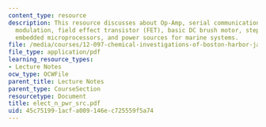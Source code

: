 ```yaml
---
content_type: resource
description: This resource discusses about Op-Amp, serial communications, pulse width
  modulation, field effect transistor (FET), basic DC brush motor, stepper motors,
  embedded microprocessors, and power sources for marine systems.
file: /media/courses/12-097-chemical-investigations-of-boston-harbor-january-iap-2006/45c751991acfa009146ec725559f5a74_elect_n_pwr_src.pdf
file_type: application/pdf
learning_resource_types:
- Lecture Notes
ocw_type: OCWFile
parent_title: Lecture Notes
parent_type: CourseSection
resourcetype: Document
title: elect_n_pwr_src.pdf
uid: 45c75199-1acf-a009-146e-c725559f5a74
---
```

